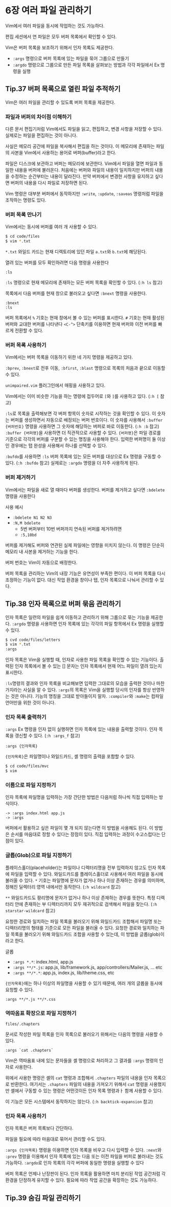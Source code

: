 # 6장 여러 파일 관리하기

Vim에서 여러 파일을 동시에 작업하는 것도 가능하다.

편집 세션에서 연 파일은 모두 버퍼 목록에서 확인할 수 있다.

Vim은 버퍼 목록을 보조하기 위해서 인자 목록도 제공한다.

* `:args` 명령으로 버퍼 목록에 있는 파일을 묶어 그룹으로 만들기
* `:argdo` 명령으로 그룹으로 만든 파일 목록을 살펴보는 방법과 각각 파일에서 Ex 명령을 실행

## Tip.37 버퍼 목록으로 열린 파일 추적하기

Vim은 여러 파일을 관리할 수 있도록 버퍼 목록을 제공한다.

### 파일과 버퍼의 차이점 이해하기

다른 문서 편집기처럼 Vim에서도 파일을 읽고, 편집하고, 변경 사항을 저장할 수 있다.
실제로는 파일을 편집하는 것이 아니다.

사실은 메모리 공간에 파일을 복사해서 편집을 하는 것이다. 이 메모리에 존재하는 파일의 사본을 Vim에서 사용하는 용어로 버퍼(buffer)라고 한다.

파일은 디스크에 보관하고 버퍼는 메모리에 보관한다. Vim에서 파일을 열면 파일과 동일한 내용을 버퍼에 불러온다.
처음에는 버퍼와 파일의 내용이 일치하지만 버퍼의 내용을 수정하는 순간부터는 내용이 달라진다.
만약 버퍼에서 변경한 사항을 유지하고 싶다면 버퍼의 내용을 다시 파일로 저장하면 된다.

Vim 명령은 대부분 버퍼에서 동작하지만 `:write`, `:update`, `:saveas` 명령처럼 파일을 조작하는 명령도 있다.

### 버퍼 목록 만나기

Vim에서는 동시에 버퍼를 여러 개 사용할 수 있다.

```sh
$ cd code/files
$ vim *.txt
```

`*.txt` 와일드 카드는 현재 디렉토리에 있던 파일 `a.txt`와 `b.txt`에 해당된다.

열려 있는 버퍼를 모두 확인하려면 다음 명령을 사용한다

`:ls`

`:ls` 명령으로 현재 메모리에 존재하는 모든 버퍼 목록을 확인할 수 있다. (`:h ls` 참고)

목록에서 다음 버퍼를 현재 창으로 불러오고 싶다면 `:bnext` 명령을 사용한다.

```vim
:bnext
:ls
```

버퍼 목록에서 `%` 기호는 현재 창에서 볼 수 있는 버퍼를 표시한다.
`#` 기호는 현재 활성된 버퍼와 교대한 버퍼를 나타낸다
`<C-^>` 단축키를 이용하면 현재 버퍼와 이전 버퍼를 빠르게 전환할 수 있다.

### 버퍼 목록 사용하기

Vim에서는 버퍼 목록을 이동하기 위한 네 가지 명령을 제공하고 있다.

`:bprev`, `:bnext`로 전후 이동, `:bfirst`, `:blast` 명령으로 목록의 처음과 끝으로 이동할 수 있다.

`unimpaired.vim` 플러그인에서 매핑을 사용하고 있다.

Vim에서는 이미 비슷한 기능을 하는 명령에 접두어로 `[`와 `]`를 사용하고 있다. (`:h [` 참고)

`:ls`로 목록을 출력해보면 각 버퍼 항목이 숫자로 시작하는 것을 확인할 수 있다.
이 숫자는 버퍼를 생성하면서 자동으로 배정되는 버퍼 번호이다.
이 숫자를 사용해서 `:buffer {버퍼번호}` 명령을 사용하면 그 숫자에 해당하는 버퍼로 바로 이동한다. (`:h :b` 참고)
`:buffer {버퍼명}`을 사용하면 더 직관적으로 사용할 수 있다.
`{버퍼명}`은 파일 경로를 기준으로 각각의 버퍼를 구분할 수 있는 명칭을 사용해야 한다.
입력한 버퍼명이 둘 이상인 경우에는 탭 완성을 사용해서 하나를 선택할 수 있다.

`:bufdo`를 사용하면 `:ls` 버퍼 목록에 있는 모든 버퍼를 대상으로 Ex 명령을 구동할 수 있다. (`:h :bufdo` 참고)
실제로는 `:argdo` 명령을 더 자주 사용하게 된다.

### 버퍼 제거하기

Vim에서는 파일을 새로 열 때마다 버퍼를 생성한다.
버퍼를 제거하고 싶다면 `:bdelete` 명령을 사용한다

사용 예시

* `:bdelete N1 N2 N3`
* `:N,M bdelete`
  * 5번 버퍼부터 10번 버퍼까지 연속된 버퍼를 제거하려면
  * `:5,10bd`

버퍼를 제거해도 버퍼와 연관된 실제 파일에는 영향을 미치지 않는다.
이 명령은 단순히 메모리 내 사본을 제거하는 기능을 한다.

버퍼 번호는 Vim이 자동으로 배정한다.

버퍼 목록을 관리하는 Vim의 내장 기능은 유연성이 부족한 편이다.
이 버퍼 목록을 다시 조정하는 기능이 없다.
대신 작업 환경을 창이나 탭, 인자 목록으로 나눠서 관리할 수 있다.

## Tip.38 인자 목록으로 버퍼 묶음 관리하기

인자 목록은 일련의 파일을 쉽게 이동하고 관리하기 위해 그룹으로 묶는 기능을 제공한다.
`:argdo` 명령을 사용하면 인자 목록에 있는 각각의 파일 항목에서 Ex 명령을 실행할 수 있다.

```sh
$ cvd code/files/letters
$ vim *.txt
:args
```

인자 목록은 Vim을 실행할 때, 인자로 사용한 파일 목록을 확인할 수 있는  기능이다.
출력된 인자 목록에서 볼 수 있는 [] 문자는 인자 목록에서 현재 어느 파일이 열려 있는지 표시한다.

`:ls`명령의 결과와 인자 목록을 비교해보면 입력한 그대로의 모습을 출력한 것이나 마찬가지라는 사실을 알 수 있다.
`:args`의 목록은 Vim을 실행할 당시의 인자를 항상 반영하는 것은 아니다.
기능의 명칭을 그대로 받아들이지 말자.
`:compiler`와 `:make`는 컴파일 언어만을 위한 것이 아니다.

### 인자 목록 출력하기

`:args` Ex 명령을 인자 없이 실행하면 인자 목록에 있는 내용을 출력할 것이다.
인자 목록을 갱신할 수 있다. (`:h :args_f` 참고)

`:args {인자목록}`

`{인자목록}`은 파일명이나 와일드카드, 셸 명령의 출력을 포함할 수 있다.

```sh
$ cd code/files/mvc
$ vim
```

### 이름으로 파일 지정하기

인자 목록에 파일명을 입력하는 가장 간단한 방법은 다음처럼 하나씩 직접 입력하는 방식이다.

```vim
-> :args index.html app.js
-> :args
```

버퍼에서 활용하고 싶은 파일이 몇 개 되지 않는다면 이 방법을 사용해도 된다.
이 방법은 순서를 마음대로 정할 수 있다는 장점이 있다.
직접 입력하는 과정이 수고스럽다는 단점이 있다.

### 글롭(Glob)으로 파일 지정하기

플레이스홀더(placeholder)는 파일이나 디렉터리명을 전부 입력하지 않고도 인자 목록에 파일을 입력할 수 있다.
와일드카드를 플레이스홀더로 사용해서 여러 파일을 동시에 불러올 수 있다.
`*` 기호는 파일명에 문자가 없거나 하나 이상 존재하는 경우를 의미하며, 정해진 딜렉터리 영역 내에서만 동작한다. (`:h wildcard` 참고)

`**` 와일드카드도 팡리명에 문자가 없거나 하나 이상 존재하는 경우를 뜻한다.
특정 디렉터리 안에 존재하는 부 디렉터리까지 모두 재귀적으로 검색해서 파일을 찾는다. (`:h starstar-wildcard` 참고)

요청한 경로와 일치하는 파일 목록을 불러오기 위해 와일드카드 조합해서 파일명 또는 디렉터리명의 형태를 기준으로 모든 파일을 불러올 수 있다.
요청한 경로와 일치하는 파일 목록을 불러오기 위해 와일드카드 조합을 사용할 수 있는데, 이 방법을 글롭(glob)이라고 한다.

글롭
* `:args *.*`: index.html, app.js
* `:args **/*.js`: app.js, lib/framework.js, app/controllers/Mailer.js, ... etc
* `:args **/*.*`: app.js, index.js, lib/theme.css, etc

`{인자목록}`에는 하나 이상의 파일명을 사용할 수 있기 때문에, 여러 개의 글롭을 동시에 요청할 수 있다.

`:args **/*.js **/*.css`

### 역따옴표 확장으로 파일 지정하기

`files/.chapters`

문서로 작성한 파일 목록을 인자 목록으로 불러오기 위해서는 다음의 명령을 사용할 수 있다.

```vim
:args `cat .chapters`
```

Vim은 역따옴표 내에 있는 문자들을 셸 명령으로 처리하고 그 결과를 `:args` 명령의 인자로 사용한다.

위에서 사용한 명령은 셸의 `cat` 명령과 조합해서 `.chapters` 파일의 내용을 인자 목록으로 반환한다. 여기서는 `.chapters` 파일의 내용을 가져오기 위해서 `cat` 명령을 사용했지만 셸에서 구동할 수 있는 명령은 어떤것이든 인자 목록 명령과ㅏ 함께 사용할 수 있다.

이 기능은 모든 시스템에서 동작하지는 않는다. (`:h backtick-expansion` 참고)

### 인자 목록 사용하기

인자 목록은 버퍼 목록보다 간단하다.

파일을 필요에 따라 마음대로 묶어서 관리할 수도 있다.

`:args {인자목록}` 명령을 이용하면 인자 목록을 비우고 다시 입력할 수 있다.
`:next`와 `:prev` 명령을 이용해서 인자 목록에 있는 다음 또는 이전 파일을 버퍼로 불러내는 것도 가능하다.
`:argdo`로 인자 목록의 각각 버퍼에 동일한 명령을 실행할 수 있다

버퍼 목록은 언제나 난장판이 된다.
인자 목록을 활용하면 마치 분리된 작업 공간처럼 각 환경을 단정하게 유지할 수 있다.
필요에 따라 작업 공간을 확장하는 것도 가능하다.

## Tip.39 숨김 파일 관리하기




